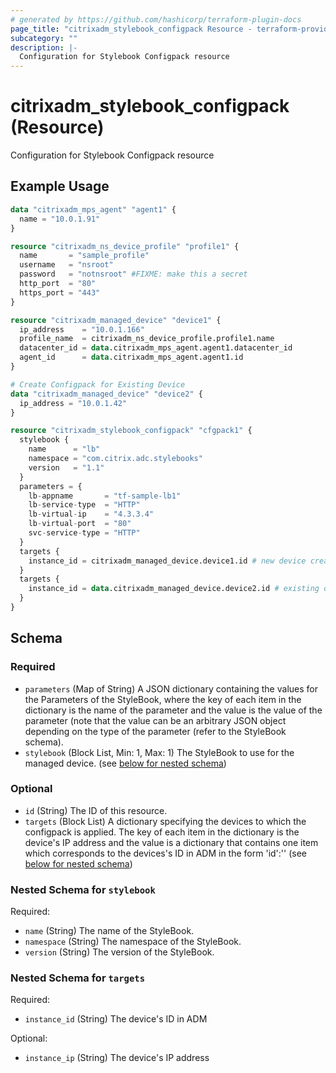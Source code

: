 ```yaml
---
# generated by https://github.com/hashicorp/terraform-plugin-docs
page_title: "citrixadm_stylebook_configpack Resource - terraform-provider-citrixadm"
subcategory: ""
description: |-
  Configuration for Stylebook Configpack resource
---
```


# citrixadm_stylebook_configpack (Resource)

Configuration for Stylebook Configpack resource

## Example Usage

```terraform
data "citrixadm_mps_agent" "agent1" {
  name = "10.0.1.91"
}

resource "citrixadm_ns_device_profile" "profile1" {
  name       = "sample_profile"
  username   = "nsroot"
  password   = "notnsroot" #FIXME: make this a secret
  http_port  = "80"
  https_port = "443"
}

resource "citrixadm_managed_device" "device1" {
  ip_address    = "10.0.1.166"
  profile_name  = citrixadm_ns_device_profile.profile1.name
  datacenter_id = data.citrixadm_mps_agent.agent1.datacenter_id
  agent_id      = data.citrixadm_mps_agent.agent1.id
}

# Create Configpack for Existing Device
data "citrixadm_managed_device" "device2" {
  ip_address = "10.0.1.42"
}

resource "citrixadm_stylebook_configpack" "cfgpack1" {
  stylebook {
    name      = "lb"
    namespace = "com.citrix.adc.stylebooks"
    version   = "1.1"
  }
  parameters = {
    lb-appname       = "tf-sample-lb1"
    lb-service-type  = "HTTP"
    lb-virtual-ip    = "4.3.3.4"
    lb-virtual-port  = "80"
    svc-service-type = "HTTP"
  }
  targets {
    instance_id = citrixadm_managed_device.device1.id # new device created in this module
  }
  targets {
    instance_id = data.citrixadm_managed_device.device2.id # existing device
  }
}
```

<!-- schema generated by tfplugindocs -->
## Schema

### Required

- `parameters` (Map of String) A JSON dictionary containing the values for the Parameters of the StyleBook, where the key of each item in the dictionary is the name of the parameter and the value is the value of the parameter (note that the value can be an arbitrary JSON object depending on the type of the parameter (refer to the StyleBook schema).
- `stylebook` (Block List, Min: 1, Max: 1) The StyleBook to use for the managed device. (see [below for nested schema](#nestedblock--stylebook))

### Optional

- `id` (String) The ID of this resource.
- `targets` (Block List) A dictionary specifying the devices to which the configpack is applied. The key of each item in the dictionary is the device's IP address and the value is a dictionary that contains one item which corresponds to the devices's ID in ADM in the form 'id':'<id-value>' (see [below for nested schema](#nestedblock--targets))

<a id="nestedblock--stylebook"></a>
### Nested Schema for `stylebook`

Required:

- `name` (String) The name of the StyleBook.
- `namespace` (String) The namespace of the StyleBook.
- `version` (String) The version of the StyleBook.


<a id="nestedblock--targets"></a>
### Nested Schema for `targets`

Required:

- `instance_id` (String) The device's ID in ADM

Optional:

- `instance_ip` (String) The device's IP address


